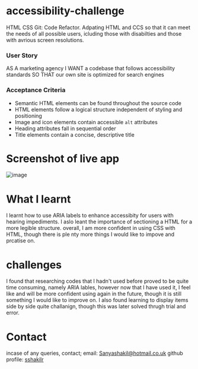 # accessibility-challenge
HTML CSS Git: Code Refactor. Adpating HTML and CCS so that it can meet the needs of all possible users, icluding those with disabilties and those with avrious screen resolutions.

### User Story
AS A marketing agency
I WANT a codebase that follows accessibility standards
SO THAT our own site is optimized for search engines

### Acceptance Criteria
* Semantic HTML elements can be found throughout the source code
* HTML elements follow a logical structure independent of styling and positioning
* Image and icon elements contain accessible `alt` attributes
* Heading attributes fall in sequential order
* Title elements contain a concise, descriptive title

# Screenshot of live app
![image](https://user-images.githubusercontent.com/115811533/197650566-c35c9064-6525-41f4-9267-e2555a362f29.png)

# What I learnt
I learnt how to use ARIA labels to enhance accessibity for users with hearing impediments. I aslo leant the importance of sectioning a HTML for a more legible structure. overall, I am more confident in using CSS with HTML, though there is ple nty more things I would like to impove and prcatise on.

# challenges
I found that researching codes that I hadn't used before proved to be quite time consuming, namely ARIA lables, however now that I have used it, I feel like and will be more confident using again in the future, though it is still something I would like to improve on. I also found learning to display items side by side quite challanign, though this was later solved thrugh trial and error.

# Contact
incase of any queries, contact;
email: Sanyashakil@hotmail.co.uk
github profile: [sshakilr](https://github.com/sshakilr/accessibility-challenge)
